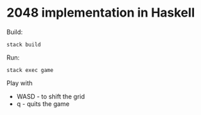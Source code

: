 2048 implementation in Haskell
==============================



Build:
```
stack build
```
Run:
```
stack exec game
```

Play with
- WASD - to shift the grid
- q -  quits the game
